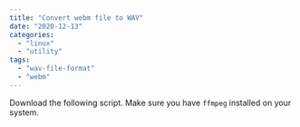 ```yaml
---
title: "Convert webm file to WAV"
date: "2020-12-13"
categories: 
  - "linux"
  - "utility"
tags: 
  - "wav-file-format"
  - "webm"
---
```


Download the following script. Make sure you have `ffmpeg` installed on your system.

<script src="https://gitlab.com/-/snippets/2049789.js"></script>
